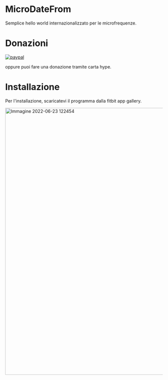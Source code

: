 # MicroDateFrom
Semplice hello world internazionalizzato per le microfrequenze.

# Donazioni

[![paypal](https://www.paypalobjects.com/it_IT/IT/i/btn/btn_donateCC_LG.gif)](https://www.paypal.com/cgi-bin/webscr?cmd=_s-xclick&hosted_button_id=H4ZHTFRCETWXG)

oppure puoi fare una donazione tramite carta hype.


# Installazione

Per l'installazione, scaricatevi il programma dalla fitbit app gallery.



<img width="854" alt="Immagine 2022-06-23 122454" src="https://user-images.githubusercontent.com/49764967/175278294-dc8d85ea-ed85-4df4-a10f-0d8291aef278.png">
